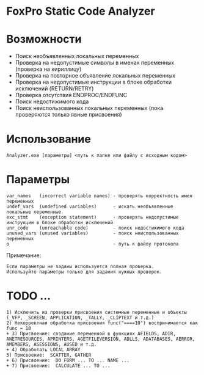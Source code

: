# FoxPro Static Code Analyzer

# Возможности

- Поиск необъявленных локальных переменных
- Проверка на недопустимые символы в именах переменных (проверка на кириллицу)
- Проверка на повторное объявление локальных переменных
- Проверка на недопустимые инструкции в блоке обработки исключений (RETURN/RETRY)
- Проверка отсутствия ENDPROC/ENDFUNC
- Поиск недостижимого кода
- Поиск неиспользованных локальных переменных (пока проверяются только явные присвоения)

# Использование 

    Analyzer.exe [параметры] <путь к папке или файлу с исходным кодом>
    
# Параметры

    var_names   (incorrect variable names) - проверять корректность имен переменных
    undef_vars  (undefined variables)      - искать необъявленные локальные переменные
    exc_stmt    (exception statement)      - проверять недопустимые инструкции в блоке обработки исключений
    unr_code    (unreachable code)         - поиск недостижимого кода
    unused_vars (unused variables)         - поиск неиспользованных переменных
    o                                      - путь к файлу протокола
    
Примечание:

    Если параметры не заданы используется полная проверка.
    Используйте параметры только для задания нужных проверок.
    
# TODO ...

    1) Исключить из проверки присвоения системные переменные и объекты (_VFP, _SCREEN, APPLICATION, _TALLY, _CLIPTEXT и т.д.) 
    2) Некорректная обработка присвоения func("====10") воспринимается как func = 10
    + 3) Присвоение: создание переменной в функциях AFIELDS, ADIR, ANETRESOURCES, APRINTERS, AGETFILEVERSION, ADLLS, ADATABASES, AERROR, AMEMBERS, ASESSIONS, AUSED и т.д.
    + 4) Обработать LOCAL ARRAY
    5) Присвоение:  SCATTER, GATHER
    + 6) Присвоение:  DO FORM ... TO ... NAME ...
    + 7) Присвоение:  CALCULATE ... TO ...
